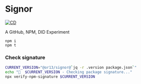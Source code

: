 # Signor

[![CD](https://github.com/OR13/signor/actions/workflows/cd.yml/badge.svg)](https://github.com/OR13/signor/actions/workflows/cd.yml)

A GitHub, NPM, DID Experiment

```
npm i
npm t
```

### Check signature

```bash
CURRENT_VERSION="@or13/signor@`jq -r .version package.json`"
echo "🔎  $CURRENT_VERSION - Checking package signature..."
npx verify-npm-signature $CURRENT_VERSION
```